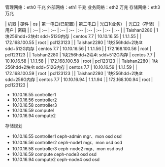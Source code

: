 管理网络：eth0 千兆
外部网络：eth1 千兆
业务网络：eth2 万兆
存储网络：eth3 万兆

|   机器    |   硬件    |   os  |   第一电口(已配置)    |   第二电口    |   光口1(业务）    |   光口2（存储）   |   用户    |   密码    |
| :-- | :-- | :-- | :-- | :-- | :-- | :-- | :-- | :-- | :-- |
| Taishan2280 | 1块256hdd+2块4t sdd+512G内存 | centos 7.7 | 10.10.16.55 | 1.1.1.55 | | 172.168.100.55 | root | pcl123123 |
| Taishan2280 | 1块256hdd+2块4t sdd+512G内存 | centos 7.7 | 10.10.16.56 | 1.1.1.56 | | 172.168.100.56 | root | pcl123123 |
| Taishan2280 | 1块256hdd+2块4t sdd+512G内存 | centos 7.7 | 10.10.16.58 | 1.1.1.58 | | 172.168.100.58 | root | pcl123123 |
| Taishan2280 | 1块256hdd+2块4t sdd+512G内存 | centos 7.7 | 10.10.16.59 | 1.1.1.59 | | 172.168.100.59 | root | pcl123123 |
| Taishan2280 | 1块256hdd+2块4t sdd+256G内存 | centos 7.7 | 10.10.16.94 | 1.1.1.94 | | 172.168.100.94 | root | pcl123123 |

+ 10.10.16.55 controller1
+ 10.10.16.56 controller2
+ 10.10.16.58 controller3
+ 10.10.16.59 compute1
+ 10.10.16.94 compute2


存储规划

+ 10.10.16.55 controller1 ceph-admin  mgr、mon osd osd
+ 10.10.16.56 controller2 ceph-node1  mgr、mon osd osd
+ 10.10.16.58 controller3 ceph-node2  mgr、mon osd osd
+ 10.10.16.59 compute     ceph-node3  osd osd
+ 10.10.16.94 compute2    ceph-node4  osd osd
